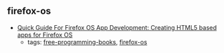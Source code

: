 firefox-os
---
* [Quick Guide For Firefox OS App Development: Creating HTML5 based apps for Firefox OS](https://leanpub.com/quickguidefirefoxosdevelopment)
    * tags: [free-programming-books](../tags/free-programming-books.md), [firefox-os](../tags/firefox-os.md)
